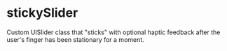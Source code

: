 # stickySlider
Custom UISlider class that "sticks" with optional haptic feedback after the user's finger has been stationary for a moment.
